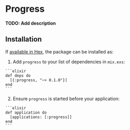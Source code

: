 # Progress

**TODO: Add description**

## Installation

If [available in Hex](https://hex.pm/docs/publish), the package can be installed as:

  1. Add `progress` to your list of dependencies in `mix.exs`:

    ```elixir
    def deps do
      [{:progress, "~> 0.1.0"}]
    end
    ```

  2. Ensure `progress` is started before your application:

    ```elixir
    def application do
      [applications: [:progress]]
    end
    ```

